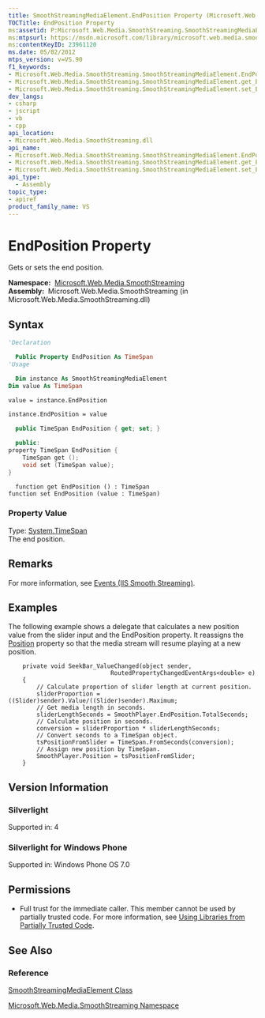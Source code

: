 ```yaml
---
title: SmoothStreamingMediaElement.EndPosition Property (Microsoft.Web.Media.SmoothStreaming)
TOCTitle: EndPosition Property
ms:assetid: P:Microsoft.Web.Media.SmoothStreaming.SmoothStreamingMediaElement.EndPosition
ms:mtpsurl: https://msdn.microsoft.com/library/microsoft.web.media.smoothstreaming.smoothstreamingmediaelement.endposition(v=VS.90)
ms:contentKeyID: 23961120
ms.date: 05/02/2012
mtps_version: v=VS.90
f1_keywords:
- Microsoft.Web.Media.SmoothStreaming.SmoothStreamingMediaElement.EndPosition
- Microsoft.Web.Media.SmoothStreaming.SmoothStreamingMediaElement.get_EndPosition
- Microsoft.Web.Media.SmoothStreaming.SmoothStreamingMediaElement.set_EndPosition
dev_langs:
- csharp
- jscript
- vb
- cpp
api_location:
- Microsoft.Web.Media.SmoothStreaming.dll
api_name:
- Microsoft.Web.Media.SmoothStreaming.SmoothStreamingMediaElement.EndPosition
- Microsoft.Web.Media.SmoothStreaming.SmoothStreamingMediaElement.get_EndPosition
- Microsoft.Web.Media.SmoothStreaming.SmoothStreamingMediaElement.set_EndPosition
api_type:
  - Assembly
topic_type:
- apiref
product_family_name: VS
---
```


# EndPosition Property

Gets or sets the end position.

**Namespace:**  [Microsoft.Web.Media.SmoothStreaming](microsoft-web-media-smoothstreaming-namespace_1.md)  
**Assembly:**  Microsoft.Web.Media.SmoothStreaming (in Microsoft.Web.Media.SmoothStreaming.dll)

## Syntax

```vb
'Declaration

  Public Property EndPosition As TimeSpan
'Usage

  Dim instance As SmoothStreamingMediaElement
Dim value As TimeSpan

value = instance.EndPosition

instance.EndPosition = value
```

```csharp
  public TimeSpan EndPosition { get; set; }
```

```cpp
  public:
property TimeSpan EndPosition {
    TimeSpan get ();
    void set (TimeSpan value);
}
```

```jscript
  function get EndPosition () : TimeSpan
function set EndPosition (value : TimeSpan)
```

### Property Value

Type: [System.TimeSpan](https://msdn.microsoft.com/library/269ew577)  
The end position.  

## Remarks

For more information, see [Events (IIS Smooth Streaming)](events.md).

## Examples

The following example shows a delegate that calculates a new position value from the slider input and the EndPosition property. It reassigns the [Position](smoothstreamingmediaelement-position-property-microsoft-web-media-smoothstreaming_1.md) property so that the media stream will resume playing at a new position.

``` 
    private void SeekBar_ValueChanged(object sender,
                             RoutedPropertyChangedEventArgs<double> e)
    {
        // Calculate proportion of slider length at current position.
        sliderProportion =  ((Slider)sender).Value/((Slider)sender).Maximum;
        // Get media length in seconds.
        sliderLengthSeconds = SmoothPlayer.EndPosition.TotalSeconds;
        // Calculate position in seconds.
        conversion = sliderProportion * sliderLengthSeconds;
        // Convert seconds to a TimeSpan object.
        tsPositionFromSlider = TimeSpan.FromSeconds(conversion);
        // Assign new position by TimeSpan.
        SmoothPlayer.Position = tsPositionFromSlider;
    }
```

## Version Information

### Silverlight

Supported in: 4  

### Silverlight for Windows Phone

Supported in: Windows Phone OS 7.0  

## Permissions

  - Full trust for the immediate caller. This member cannot be used by partially trusted code. For more information, see [Using Libraries from Partially Trusted Code](https://msdn.microsoft.com/library/8skskf63).

## See Also

### Reference

[SmoothStreamingMediaElement Class](smoothstreamingmediaelement-class-microsoft-web-media-smoothstreaming_1.md)

[Microsoft.Web.Media.SmoothStreaming Namespace](microsoft-web-media-smoothstreaming-namespace_1.md)
